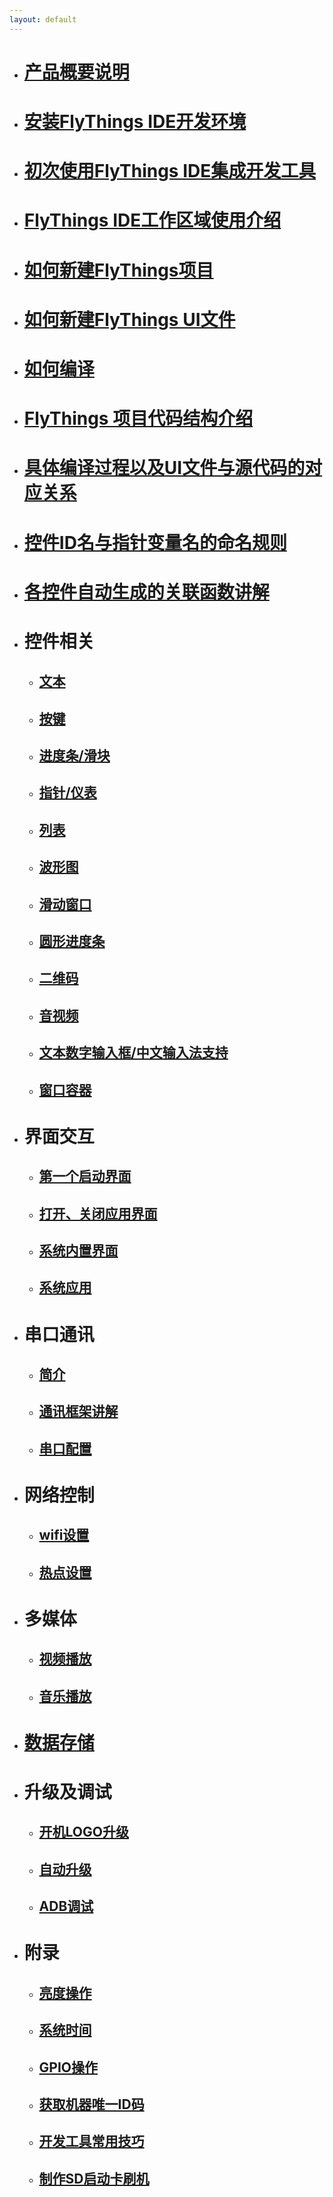 ```yaml
---
layout: default
---
```

<link rel="shortcut icon" type="image/png" href="/favicon.png?">

* # [产品概要说明](product_introduction)
* # [安装FlyThings IDE开发环境](download)
* # [初次使用FlyThings IDE集成开发工具](flythings_ide_snapshot#first_run)
* # [FlyThings IDE工作区域使用介绍](flythings_ide_layouot_introduce)
* # [如何新建FlyThings项目](new_flythings_project#new_flythings_project)
* # [如何新建FlyThings UI文件](new_flythings_ui_file)
* # [如何编译](how_to_compile_flythings)
* # [FlyThings 项目代码结构介绍](project_structure#project_structure)
* # [具体编译过程以及UI文件与源代码的对应关系](ftu_and_source_relationships#ftu_and_source_relationships)
* # [控件ID名与指针变量名的命名规则](named_rule)
* # [各控件自动生成的关联函数讲解](relation_function#relation_function)
* # <span id = "views">控件相关 </span>  
  - ## [文本](textview)  
  - ## [按键](button)
  - ## [进度条/滑块](seekbar)
  - ## [指针/仪表](pointer)
  - ## [列表](listview)
  - ## [波形图](diagram)
  - ## [滑动窗口](slidewindow)
  - ## [圆形进度条](circlebar)
  - ## [二维码](qrcode)
  - ## [音视频](avideo)
  - ## [文本数字输入框/中文输入法支持](edittext)
  - ## [窗口容器](window)
* # 界面交互
  - ## [第一个启动界面](first_app)
  - ## [打开、关闭应用界面](open_close_app)
  - ## [系统内置界面](internal_app)
  - ## [系统应用](system_app)
* # 串口通讯
  - ## [简介](serial_introdoction)
  - ## [通讯框架讲解](serial_framework)
  - ## [串口配置](serial_configuration)
* # 网络控制
  - ## [wifi设置](wifi)
  - ## [热点设置](wifi_ap)
* # 多媒体
  - ## [视频播放](video)
  - ## [音乐播放](audio)
* # [数据存储](data)
* # 升级及调试
  - ## [开机LOGO升级](update_logo)
  - ## [自动升级](autoupgrade)
  - ## [ADB调试](adb_debug)
* # 附录
  - ## [亮度操作](brightness)
  - ## [系统时间](system_time)
  - ## [GPIO操作](gpio)
  - ## [获取机器唯一ID码](machine_unique_id)
  - ## [开发工具常用技巧](editor_tip)
  - ## [制作SD启动卡刷机](sd_boot)
